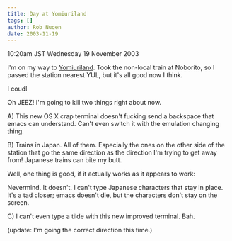 ```yaml
---
title: Day at Yomiuriland
tags: []
author: Rob Nugen
date: 2003-11-19
---
```


<p class=date>10:20am JST Wednesday 19 November 2003</p>

<p>I'm on my way to <a
href="http://www.yomiuriland.co.jp">Yomiuriland</a>.  Took the
non-local train at Noborito, so I passed the station nearest YUL, but
it's all good now I think.</p>

<p>I coudl</p>

<p>Oh JEEZ!  I'm going to kill two things right about now.</p>

<p>A) This new OS X crap terminal doesn't fucking send a backspace
that emacs can understand.  Can't even switch it with the emulation
changing thing.</p>

<p>B) Trains in Japan.   All of them.  Especially the ones on the
other side of the station that go the same direction as the direction
I'm trying to get away from!  Japanese trains can bite my butt.</p>

<p>Well, one thing is good, if it actually works as it appears to work:</p>

<p>Nevermind. It doesn't.  I can't type Japanese characters that stay
in place.  It's a tad closer; emacs doesn't die, but the characters
don't stay on the screen.</p>

<p>C) I can't even type a tilde with this new improved terminal.  Bah.</p>

<p>(update: I'm going the correct direction this time.)</p>

